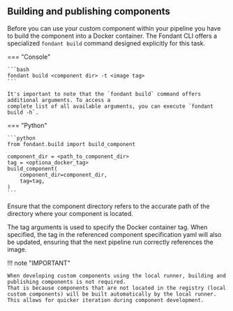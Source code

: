 ## Building and publishing components

Before you can use your custom component within your pipeline you have to build the component into a
Docker container. The Fondant CLI offers a specialized `fondant build` command designed
explicitly for this task.

=== "Console"

    ```bash
    fondant build <component dir> -t <image tag>
    ```

    It's important to note that the `fondant build` command offers additional arguments. To access a
    complete list of all available arguments, you can execute `fondant build -h`.

=== "Python"

    ```python
    from fondant.build import build_component

    component_dir = <path_to_component_dir>
    tag = <optiona_docker_tag>
    build_component(
        component_dir=component_dir,
        tag=tag,
    )
    ```

Ensure that the component directory refers to the accurate path of the directory where your
component is located.

The tag arguments is used to specify the Docker container tag. When specified, the tag in the
referenced component specification yaml will also be
updated, ensuring that the next pipeline run correctly references the image.


!!! note "IMPORTANT"   

    When developing custom components using the local runner, building and publishing components is not required.
    That is because components that are not located in the registry (local custom components) will be built automatically by the local runner. 
    This allows for quicker iteration during component development.


